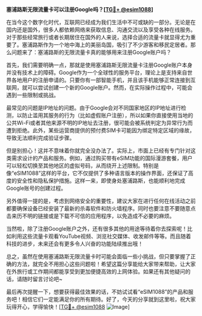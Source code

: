 **塞浦路斯无限流量卡可以注册Google吗？[[TG💪+ @esim1088](https://t.me/s/esim1088)]**

在当今这个数字化时代，互联网已经成为我们生活中不可或缺的一部分。无论是在国内还是国外，很多人都依赖网络来获取信息、沟通交流以及享受各种在线服务。对于那些经常旅行或者长期居住在国外的人来说，选择合适的流量卡就显得尤为重要了。塞浦路斯作为一个地中海上的美丽岛国，吸引了不少游客和移民定居者。那么问题来了：塞浦路斯的无限流量卡真的能够用来注册Google账户吗？

首先，我们需要明确一点，那就是使用塞浦路斯无限流量卡注册Google账户本身并没有技术上的障碍。Google作为一个全球性的服务平台，理论上是支持来自世界各地用户的注册申请的。只要你有一部智能手机，并且该手机能够正常连接到互联网，就可以尝试创建一个新的Google账户。然而，在实际操作过程中，可能会遇到一些限制或挑战。

最常见的问题是IP地址的问题。由于Google会对不同国家地区的IP地址进行检测，以防止滥用其服务的行为（比如虚假账户注册），所以如果你直接使用当地的公共Wi-Fi或者其他来源不明的IP地址去注册，很可能会被系统判定为异常行为而遭到拒绝。此外，某些运营商提供的预付费SIM卡可能因为绑定特定区域的缘故，导致无法顺利完成验证步骤。

但是别担心！这并不意味着你就完全没办法了。实际上，市面上已经有专门针对这类需求设计的产品和服务。例如，通过购买带有eSIM功能的国际漫游套餐，用户可以轻松切换至其他地区的虚拟号码，从而绕开上述限制。特别是像“eSIM1088”这样的平台，它不仅提供了多种语言版本的操作界面，还保证了高度的安全性和隐私保护措施。这样一来，即使身处塞浦路斯，也能顺利地完成Google账号的创建过程。

另外值得一提的是，考虑到网络安全的重要性，建议大家在进行任何在线活动之前都要确保设备已经安装了最新的杀毒软件和防火墙程序。同时也要注意不要随意点击来历不明的链接或是下载不可信的应用程序，以免造成不必要的麻烦。

当然啦，除了注册Google账户之外，还有很多其他的用途等待着你去探索呢！比如利用这些流量卡观看YouTube视频、浏览社交媒体、收发邮件等等。而且随着科技的进步，未来还会有更多令人兴奋的功能陆续推出哦！

总之，虽然在使用塞浦路斯无限流量卡时可能会面临一些小挑战，但只要掌握了正确的方法，就完全不用担心这些问题啦！希望这篇分享能给大家带来帮助，让大家在外旅行或工作期间都能享受到更加便捷高效的上网体验。如果还有其他疑问的话，请随时留言讨论吧~

最后再次提醒一下，想要获得最佳效果的话，不妨试试看“eSIM1088”的产品和服务吧！相信它们一定能满足你的所有期待。好了，今天的分享就到这里啦，祝大家玩得开心，学得愉快！[[TG💪+ @esim1088](https://t.me/s/esim1088) ![Image](https://i.postimg.cc/4NQfJmqS/Snipaste-2025-05-13-00-14-12.png)]